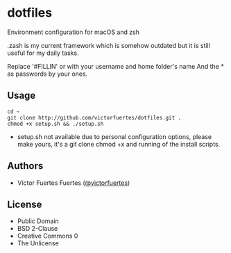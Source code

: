 # dotfiles
Environment configuration for macOS and zsh

.zash is my current framework which is somehow outdated but it is still useful for my daily tasks. 

Replace '#FILLIN' or with your username and home folder's name
And the * as passwords by your ones.

## Usage

```
cd ~
git clone http://github.com/victorfuertes/dotfiles.git .
chmod +x setup.sh && ./setup.sh
```
- setup.sh not available due to personal configuration options, please make yours, it's a git clone chmod +x and running of the install scripts.

## Authors

- Víctor Fuertes Fuertes ([@victorfuertes](http://fuert.es))

## License

 * Public Domain
 * BSD 2-Clause
 * Creative Commons 0
 * The Unlicense
